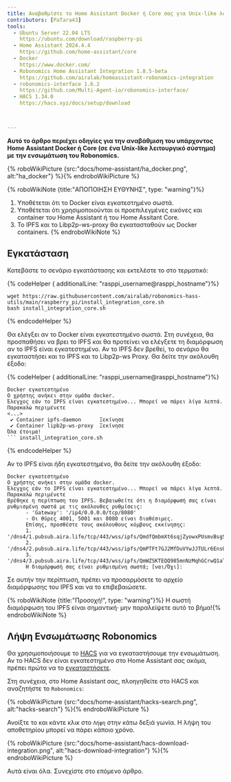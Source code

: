 ```yaml
---
title: Αναβαθμίστε το Home Assistant Docker ή Core σας για Unix-like λειτουργικό σύστημα
contributors: [PaTara43]
tools:
  - Ubuntu Server 22.04 LTS
    https://ubuntu.com/download/raspberry-pi
  - Home Assistant 2024.4.4
    https://github.com/home-assistant/core
  - Docker
    https://www.docker.com/
  - Robonomics Home Assistant Integration 1.8.5-beta
    https://github.com/airalab/homeassistant-robonomics-integration
  - robonomics-interface 1.6.2
    https://github.com/Multi-Agent-io/robonomics-interface/
  - HACS 1.34.0
    https://hacs.xyz/docs/setup/download



---
```


**Αυτό το άρθρο περιέχει οδηγίες για την αναβάθμιση του υπάρχοντος Home Assistant Docker ή Core (σε ένα Unix-like λειτουργικό σύστημα) με την ενσωμάτωση του Robonomics.**

{% roboWikiPicture {src:"docs/home-assistant/ha_docker.png", alt:"ha_docker"} %}{% endroboWikiPicture %}

{% roboWikiNote {title:"ΑΠΟΠΟΙΗΣΗ ΕΥΘΥΝΗΣ", type: "warning"}%}
  1. Υποθέτεται ότι το Docker είναι εγκατεστημένο σωστά.
  2. Υποθέτεται ότι χρησιμοποιούνται οι προεπιλεγμένες εικόνες και container του Home Assistant ή του Home Assitant Core.
  3. Το IPFS και το Libp2p-ws-proxy θα εγκατασταθούν ως Docker containers.
{% endroboWikiNote %}


## Εγκατάσταση

Κατεβάστε το σενάριο εγκατάστασης και εκτελέστε το στο τερματικό:

{% codeHelper { additionalLine: "rasppi_username@rasppi_hostname"}%}

```shell
wget https://raw.githubusercontent.com/airalab/robonomics-hass-utils/main/raspberry_pi/install_integration_core.sh
bash install_integration_core.sh
```

{% endcodeHelper %}

Θα ελέγξει αν το Docker είναι εγκατεστημένο σωστά. Στη συνέχεια, θα προσπαθήσει να βρει το IPFS και θα προτείνει να ελέγξετε τη διαμόρφωση αν το IPFS είναι εγκατεστημένο. Αν το IPFS δεν βρεθεί, το σενάριο θα εγκαταστήσει και το IPFS και το Libp2p-ws Proxy. Θα δείτε την ακόλουθη έξοδο:

{% codeHelper { additionalLine: "rasppi_username@rasppi_hostname"}%}

```shell
Docker εγκατεστημένο
Ο χρήστης ανήκει στην ομάδα docker.
Έλεγχος εάν το IPFS είναι εγκατεστημένο... Μπορεί να πάρει λίγα λεπτά. Παρακαλώ περιμένετε
<...>
 ✔ Container ipfs-daemon      Ξεκίνησε
 ✔ Container lipb2p-ws-proxy  Ξεκίνησε
Όλα έτοιμα!
``` install_integration_core.sh
```

{% endcodeHelper %}

Αν το IPFS είναι ήδη εγκατεστημένο, θα δείτε την ακόλουθη έξοδο:
```shell
Docker εγκατεστημένο
Ο χρήστης ανήκει στην ομάδα docker.
Έλεγχος εάν το IPFS είναι εγκατεστημένο... Μπορεί να πάρει λίγα λεπτά. Παρακαλώ περιμένετε
Βρέθηκε η περίπτωση του IPFS. Βεβαιωθείτε ότι η διαμόρφωσή σας είναι ρυθμισμένη σωστά με τις ακόλουθες ρυθμίσεις:
      - 'Gateway': '/ip4/0.0.0.0/tcp/8080'
      - Οι θύρες 4001, 5001 και 8080 είναι διαθέσιμες.
      Επίσης, προσθέστε τους ακόλουθους κόμβους εκκίνησης:
      1. '/dns4/1.pubsub.aira.life/tcp/443/wss/ipfs/QmdfQmbmXt6sqjZyowxPUsmvBsgSGQjm4VXrV7WGy62dv8'
      2. '/dns4/2.pubsub.aira.life/tcp/443/wss/ipfs/QmPTFt7GJ2MfDuVYwJJTULr6EnsQtGVp8ahYn9NSyoxmd9'
      3. '/dns4/3.pubsub.aira.life/tcp/443/wss/ipfs/QmWZSKTEQQ985mnNzMqhGCrwQ1aTA6sxVsorsycQz9cQrw'
      Η διαμόρφωσή σας είναι ρυθμισμένη σωστά; [ναι/Όχι]:

```
Σε αυτήν την περίπτωση, πρέπει να προσαρμόσετε το αρχείο διαμόρφωσης του IPFS και να το επιβεβαιώσετε.

{% roboWikiNote {title:"Προσοχή!", type: "warning"}%} Η σωστή διαμόρφωση του IPFS είναι σημαντική· μην παραλείψετε αυτό το βήμα!{% endroboWikiNote %}

## Λήψη Ενσωμάτωσης Robonomics

Θα χρησιμοποιήσουμε το [HACS](https://hacs.xyz/) για να εγκαταστήσουμε την ενσωμάτωση. Αν το HACS δεν είναι εγκατεστημένο στο Home Assistant σας ακόμα, πρέπει πρώτα να το [εγκαταστήσετε](https://hacs.xyz/docs/setup/download/).

Στη συνέχεια, στο Home Assistant σας, πλοηγηθείτε στο HACS και αναζητήστε το `Robonomics`:

{% roboWikiPicture {src:"docs/home-assistant/hacks-search.png", alt:"hacks-search"} %}{% endroboWikiPicture %}

Ανοίξτε το και κάντε κλικ στο `Λήψη` στην κάτω δεξιά γωνία. Η λήψη του αποθετηρίου μπορεί να πάρει κάποιο χρόνο.

{% roboWikiPicture {src:"docs/home-assistant/hacs-download-integration.png", alt:"hacs-download-integration"} %}{% endroboWikiPicture %}

Αυτά είναι όλα. Συνεχίστε στο επόμενο άρθρο.